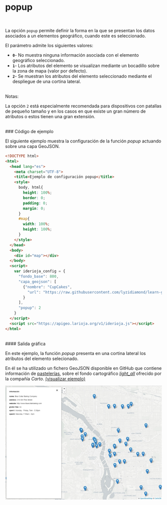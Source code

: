 # popup
</br>

La opción `popup` permite definir la forma en la que se presentan los datos asociados a un elementos geográfico, cuando este es seleccionado.

El parámetro admite los siguientes valores:

- **`0`**- No muestra ninguna información asociada con el elemento geográfico seleccionado.
- **`1`**- Los atributos del elemento se visualizan mediante un bocadillo sobre la zona de mapa (valor por defecto).  
- **`2`**- Se muestran los atributos del elemento seleccionado mediante el despliegue de una cortina lateral.

</br>Notas:

La opción `2` está especialmente recomendada para dispositivos con patallas de pequeño tamaño y en los casos en que existe un gran número de atributos o estos tienen una gran extensión.

</br>
### Código de ejemplo
</br>

El siguiente ejemplo muestra la configuración de la función *popup* actuando sobre una capa GeoJSON.

```html
<!DOCTYPE html>
<html>
  <head lang="es">
    <meta charset="UTF-8">
    <title>Ejemplo de configuración popup</title>
    <style>
      body, html{
        height: 100%;
        border: 0;
        padding: 0;
        margin: 0;
      }
      #map{
        width: 100%;
        height: 100%;
      }
    </style>
  </head>
  <body>
    <div id="map"></div>
  </body>
  <script>
    var iderioja_config = {
      "fondo_base": 800,
      "capa_geojson": [
        {"nombre": "CupCakes",
          "url": "https://raw.githubusercontent.com/lyzidiamond/learn-geojson/master/geojson/cupcakes.geojson", // CupCakes
        }
      ],
	  "popup": 2
    }
  </script>
  <script src="https://apigeo.larioja.org/v1/iderioja.js"></script>
</html>
```

</br>
#### Salida gráfica
</br>

En este ejemplo, la función *popup* presenta en una cortina lateral los atributos del elemento selecionado.

En él se ha utilizado un fichero GeoJSON disponible en GitHub que contiene información de [pastelerías](https://raw.githubusercontent.com/lyzidiamond/learn-geojson/master/geojson/cupcakes.geojson), sobre el fondo cartográfico *[light_all](https://carto.com/location-data-services/basemaps/)* ofrecido por la compañía *Carto*. [(visualizar ejemplo)](https://iderioja.github.io/doc_api_iderioja/ejemplo_opcion_popup)

![Ejemplo opción popup](/img/opciones_popup_salida_grafica.jpg "Ejemplo opción popup")
